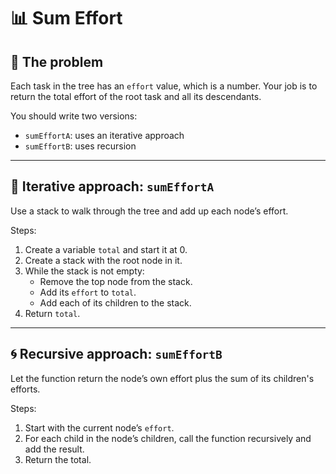 # 📊 Sum Effort

## 🧠 The problem

Each task in the tree has an `effort` value, which is a number. Your job is to
return the total effort of the root task and all its descendants.

You should write two versions:

- `sumEffortA`: uses an iterative approach
- `sumEffortB`: uses recursion

---

## 🔁 Iterative approach: `sumEffortA`

Use a stack to walk through the tree and add up each node’s effort.

Steps:

1. Create a variable `total` and start it at 0.
2. Create a stack with the root node in it.
3. While the stack is not empty:
   - Remove the top node from the stack.
   - Add its `effort` to `total`.
   - Add each of its children to the stack.
4. Return `total`.

---

## 🌀 Recursive approach: `sumEffortB`

Let the function return the node’s own effort plus the sum of its children's
efforts.

Steps:

1. Start with the current node’s `effort`.
2. For each child in the node’s children, call the function recursively and add
   the result.
3. Return the total.
